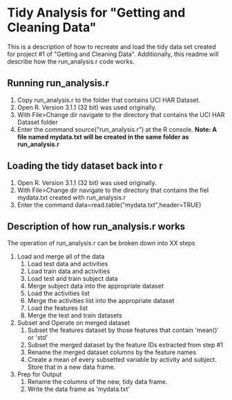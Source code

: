 # Tidy Analysis for "Getting and Cleaning Data"
This is a description of how to recreate and load the tidy data set created
for project #1 of "Getting and Cleaning Data".  Additionally, this readme
will describe how the run_analysis.r code works.

## Running run_analysis.r
1. Copy run_analysis.r to the folder that contains UCI HAR Dataset.
2. Open R.  Version 3.1.1 (32 bit) was used originally.
3. With File>Change dir navigate to the directory that contains the UCI HAR Dataset folder
4. Enter the command source("run_analysis.r") at the R console.
**Note: A file named mydata.txt will be created in the same folder as run_analysis.r**

## Loading the tidy dataset back into r
1. Open R.  Version 3.1.1 (32 bit) was used originally.
2. With File>Change dir navigate to the directory that contains the fiel mydata.txt created with run_analysis.r
3. Enter the command data=read.table("mydata.txt",header=TRUE)

## Description of how run_analysis.r works
The operation of run_analysis.r can be broken down into XX steps

1. Load and merge all of the data
	1. Load test data and activities
	2. Load train data and activities
	3. Load test and train subject data
	4. Merge subject data into the appropriate dataset
	5. Load the activities list
	6. Merge the activities list into the appropriate dataset
	7. Load the features list
	8. Merge the test and train datasets
2. Subset and Operate on merged dataset
	1. Subset the features dataset by those features that contain 'mean()' or 'std'
	2. Subset the merged dataset by the feature IDs extracted from step #1
	3. Rename the merged dataset columns by the feature names
	4. Create a mean of every subsetted variable by activity and subject. Store that in a new data frame.
3. Prep for Output
	1. Rename the columns of the new, tidy data frame.
	2. Write the data frame as 'mydata.txt'